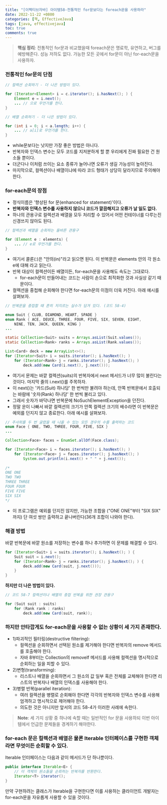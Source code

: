 ```yaml
---
title: "[이펙티브자바] 아이템58-전통적인 for문보다는 foreach문을 사용하라"
date: 2022-11-22 +0800
categories: [책, EffectiveJava]
tags: [java, effectivejava]
toc: true
comments: true
---
```


> **핵심 정리**: 전통적인 for문과 비교했을때 foreach문은 명료학, 유연하고, 버그를 예방해준다. 성능 저하도 없다. 가능한 모든 곳에서 for문이 아닌 for-each문을 사용하자.

### 전통적인 for문의 단점

```java
// 컬렉션 순회하기 - 더 나은 방법이 있다.

for (Iterator<Element> i = c.iterator(); i.hasNext(); ) {
    Element e = i.next();
    ... // 으로 무언가를 한다.
}
```

```java
// 배열 순회하기 - 더 나은 방법이 있다.

for (int i = 0; i < a.length; i++) {
    ... // a[i]로 무언가를 한다.
}
```

- while문보다는 낫지만 가장 좋은 방법은 아니다.
- 반복자와 인덱스 변수는 모두 코드를 지저분하게 할 뿐 우리에게 진짜 필요한 건 원소들 뿐이다.
- 더군다나 이처럼 쓰이는 요소 종류가 늘어나면 오류가 생길 가능성이 높아진다.
- 마지막으로, 컬렉션이나 배열이냐에 따라 코드 형태가 상당히 달라지므로 주의해야 한다.

### for-each문의 장점
- 정식이름은 '향상된 for 문(enhanced for statement)'이다.
- <b>반복자와 인덱스 변수를 사용하지 않으니 코드가 깔끔해지고 오류가 날 일도 없다.</b>
- 하나의 관용구로 컬렉션과 배열을 모두 처리할 수 있어서 어떤 컨테이너를 다루는진 신경쓰지 않아도 된다.

```java
// 컬렉션과 배열을 순회하는 올바른 관용구

for (Element e : elements) {
    ... // e로 무언가를 한다.
}
```

- 여기서 콜론(:)은 "안의(in)"라고 읽으면 된다. 이 반복문은 elements 안의 각 원소 e에 대해 라고 읽는다.
- 반복 대상이 컬렉션이든 배열이든, for-each문을 사용해도 속도는 그대로다.
  - for-each문이 만들어내는 코드는 사람이 손으로 최적화한 것과 사실상 같기 때문이다.
- 컬렉션을 중첩해 순회해야 한다면 for-each문의 이점이 더욱 커진다. 아래 예시를 살펴보자.


```java
// 반복문을 중첩할 때 흔히 저지르는 실수가 담겨 있다. (코드 58-4)

enum Suit { CLUB, DIAMOND, HEART, SPADE }
enum Rank { ACE, DEUCE, THREE, FOUR, FIVE, SIX, SEVEN, EIGHT,
    NINE, TEN, JACK, QUEEN, KING }
...

static Collection<Suit> suits = Arrays.asList(Suit.values());
static Collection<Rank> ranks = Arrays.asList(Rank.values());

List<Card> deck = new ArrayList<>();
for (Iterator<Suit> i = suits.iterator(); i.hasNext(); )
    for (Iterator<Rank> j = ranks.iterator(); j.hasNext(); )
        deck.add(new Card(i.next(), j.next()));
```

- 여기서 문제는 바깥 컬렉션(suits)의 반복자에서 next 메서드가 너무 많이 불린다는 것이다. 마지막 줄의 i.next()를 주목하자.
- 이 next()는 '카드(Suit) 하나당' 한 번씩만 불려야 하는데, 안쪽 반복문에서 호출되는 바람에 '숫자(Rank) 하나당' 한 번씩 불리고 있다.
- 그래서 숫자가 바닥나면 반복문에 NoSuchElementException을 던진다.
- 정말 운이 나빠서 바깥 컬렉션의 크기가 안쪽 컬렉션 크기의 배수라면 이 반복문은 예외를 던지지 않고 종료한다. 아래 예시를 살펴보자.

```java
// 주사위를 두 번 굴렸을 때 나올 수 있는 모든 경우의 수를 출력하는 코드
enum Face { ONE, TWO, THREE, FOUR, FIVE, SIX }
...

Collection<Face> faces = EnumSet.allOf(Face.class);

for (Iterator<Face> i = faces.iterator(); i.hasNext(); )
    for (Iterator<Face> j = faces.iterator(); j.hasNext(); )
        System.out.println(i.next() + " " + j.next());
        
/*
ONE ONE
TWO TWO
THREE THREE
FOUR FOUR
FIVE FIVE
SIX SIX
*/
```

- 이 프로그램은 예외를 던지진 않지만, 가능한 조합을 ("ONE ONE"부터 "SIX SIX" 까지) 단 여섯 쌍만 출력하고 끝나버린다(36개 조합이 나와야 한다).

### 해결 방법
바깥 반복문에 바깥 원소를 저장하는 변수를 하나 추가하면 이 문제를 해결할 수 있다.

```java
for (Iterator<Suit> i = suits.iterator(); i.hasNext(); ) {
    Suit suit = i.next();
    for (Iterator<Rank> j = ranks.iterator(); j.hasNext(); ) {
        deck.add(new Card(suit, j.next()));
    }
}
```

<b>하지만 더 나은 방법이 있다.</b>

```java
// 코드 58-7 컬렉션이나 배열의 중첩 반복을 위한 권장 관용구

for (Suit suit : suits)
    for (Rank rank : ranks)
        deck.add(new Card(suit, rank));

```

### 하지만 안타깝게도 for-each문을 사용할 수 없는 상황이 세 가지 존재한다.

- 1)파괴적인 필터링(destructive filtering):
    - 컬렉션을 순회하면서 선택된 원소를 제거해야 한다면 반복자의 remove 메서드를 호출해야 한다.
    - 자바 8부터는 Collection의 removelf 메서드를 사용해 컬렉션을 명시적으로 순회하는 일을 피할 수 있다.
- 2)변형(transforming):
    - 리스트나 배열을 순회하면서 그 원소의 값 일부 혹은 전체를 교체해야 한다면 리스트의 반복자나 배열의 인덱스를 사용해야 한다.
- 3)병렬 반복(parallel iteration):
    - 여러 컬렉션을 병렬로 순회해야 한다면 각각의 반복자와 인덱스 변수를 사용해 엄격하고 명시적으로 제어해야 한다.
    - 의도한 것은 아니지만 앞서의 코드 58-4가 이러한 사례에 속한다.

> **Note**: 세 가지 상황 중 하나에 속할 때는 일반적인 for 문을 사용하되 이번 아이템에서 언급한 문제들을 경계하기 해야한다.


### for-each 문은 컬렉션과 배열은 물론 Iterable 인터페이스를 구현한 객체라면 무엇이든 순회할 수 있다.
Iterable 인터페이스는 다음과 같이 메서드가 단 하나뿐이다.

```java
public interface Iterable<E> {
    // 이 객체의 원소들을 순회하는 반복자를 반환한다.
    Iterator<T> iterator();
}
```

만약 구현하려는 클래스가 Iterable을 구현한다면 이를 사용하는 클라이언트 개발자는 for-each문을 자유롭게 사용할 수 있을 것이다.
